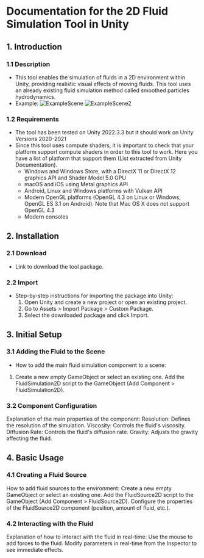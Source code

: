 # Documentation for the 2D Fluid Simulation Tool in Unity

## 1. Introduction

### 1.1 Description
-  This tool enables the simulation of fluids in a 2D environment within Unity, providing realistic visual effects of moving fluids. This tool uses an already existing fluid simulation method called smoothed particles hydrodynamics. 
-  Example:
![ExampleScene](https://github.com/Loproxi/TFG-FluidSimulation/assets/79161178/3f5876be-18f1-42f8-88e9-d6997ce4b115)
![ExampleScene2](https://github.com/Loproxi/TFG-FluidSimulation/assets/79161178/ffaa8645-a2c3-4c80-98f9-a6cb7866dcc7)

### 1.2 Requirements
-  The tool has been tested on Unity 2022.3.3 but it should work on Unity Versions 2020-2021
-  Since this tool uses compute shaders, it is important to check that your platform support compute shaders in order to this tool to work. Here you have a list of platform that support them (List extracted from Unity Documentation).
    - Windows and Windows Store, with a DirectX 11 or DirectX 12 graphics API and Shader Model 5.0 GPU
    - macOS and iOS using Metal graphics API
    - Android, Linux and Windows platforms with Vulkan API
    - Modern OpenGL platforms (OpenGL 4.3 on Linux or Windows; OpenGL ES 3.1 on Android). Note that Mac OS X does not
      support OpenGL 4.3
    - Modern consoles

## 2. Installation
### 2.1 Download
-  Link to download the tool package.
### 2.2 Import
-  Step-by-step instructions for importing the package into Unity:
    1. Open Unity and create a new project or open an existing project.
    2. Go to Assets > Import Package > Custom Package.
    3. Select the downloaded package and click Import.
## 3. Initial Setup
### 3.1 Adding the Fluid to the Scene
-  How to add the main fluid simulation component to a scene:
  1.  Create a new empty GameObject or select an existing one.
Add the FluidSimulation2D script to the GameObject (Add Component > FluidSimulation2D).
### 3.2 Component Configuration
Explanation of the main properties of the component:
Resolution: Defines the resolution of the simulation.
Viscosity: Controls the fluid's viscosity.
Diffusion Rate: Controls the fluid's diffusion rate.
Gravity: Adjusts the gravity affecting the fluid.
## 4. Basic Usage
### 4.1 Creating a Fluid Source
How to add fluid sources to the environment:
Create a new empty GameObject or select an existing one.
Add the FluidSource2D script to the GameObject (Add Component > FluidSource2D).
Configure the properties of the FluidSource2D component (position, amount of fluid, etc.).
### 4.2 Interacting with the Fluid
Explanation of how to interact with the fluid in real-time:
Use the mouse to add forces to the fluid.
Modify parameters in real-time from the Inspector to see immediate effects.
